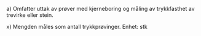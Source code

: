 a) Omfatter uttak av prøver med kjerneboring og måling av trykkfasthet av trevirke eller stein.

x) Mengden måles som antall trykkprøvinger. Enhet: stk

